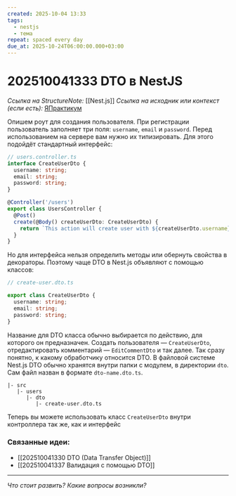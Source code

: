 ```yaml
---
created: 2025-10-04 13:33
tags:
  - nestjs
  - тема
repeat: spaced every day
due_at: 2025-10-24T06:00:00.000+03:00
---
```

# 202510041333 DTO в NestJS

*Ссылка на StructureNote:* [[Nest.js]]
*Ссылка на исходник или контекст (если есть):* [ЯПрактикум](https://practicum.yandex.ru/learn/backend-nodejs/courses/a4214ab0-2146-4152-b90e-651bf4c7ca5e/sprints/564244/topics/1df920a3-5c6a-4fcd-884c-0f66136c2b56/lessons/d77622ea-f32d-42fa-999d-bfba555dae7d/)

Опишем роут для создания пользователя. При регистрации пользователь заполняет три поля: `username`, `email` и `password`. Перед использованием на сервере вам нужно их типизировать. Для этого подойдёт стандартный интерфейс:

```ts
// users.controller.ts
interface CreateUserDto {
  username: string;
  email: string;
  password: string;
}

@Controller('/users')
export class UsersController {
  @Post()
  create(@Body() createUserDto: CreateUserDto) {
    return `This action will create user with ${createUserDto.username} username`;
  }
}
```

Но для интерфейса нельзя определить методы или обернуть свойства в декораторы. Поэтому чаще DTO в Nest.js объявляют с помощью классов:

```ts
// create-user.dto.ts

export class CreateUserDto {
  username: string;
  email: string;
  password: string;
}
```

Название для DTO класса обычно выбирается по действию, для которого он предназначен. Создать пользователя — `CreateUserDto`, отредактировать комментарий — `EditCommentDto` и так далее. Так сразу понятно, к какому обработчику относится DTO. В файловой системе Nest.js DTO обычно хранятся внутри папки с модулем, в директории `dto`. Сам файл назван в формате `dto-name.dto.ts`.

```
|- src
   |- users
      |- dto
         |- create-user.dto.ts
```

Теперь вы можете использовать класс `CreateUserDto` внутри контроллера так же, как и интерфейс

### Связанные идеи:

* [[202510041330 DTO (Data Transfer Object)]]
* [[202510041337 Валидация с помощью DTO]]

---

*Что стоит развить? Какие вопросы возникли?*
